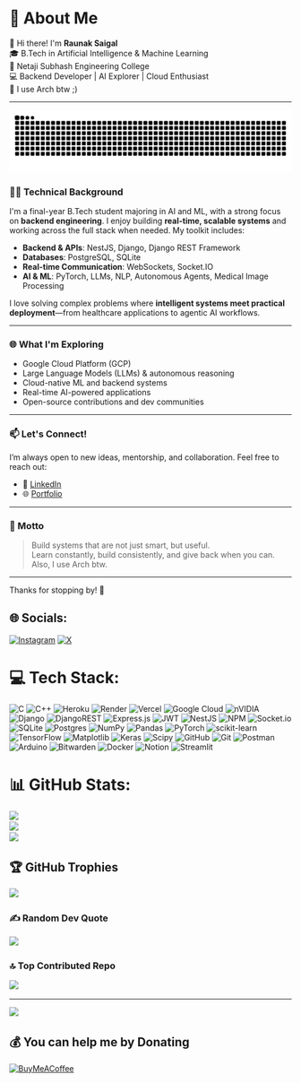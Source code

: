# 💫 About Me

👋 Hi there! I'm **Raunak Saigal**  
🎓 B.Tech in Artificial Intelligence & Machine Learning  
🏫 Netaji Subhash Engineering College  
💻 Backend Developer | AI Explorer | Cloud Enthusiast  
🐧 I use Arch btw ;)

---

![Snake animation](https://github.com/raunaksaigal/raunaksaigal/blob/output/github-contribution-grid-snake.svg)

### 👨‍💻 Technical Background

I'm a final-year B.Tech student majoring in AI and ML, with a strong focus on **backend engineering**. I enjoy building **real-time, scalable systems** and working across the full stack when needed. My toolkit includes:

- **Backend & APIs**: NestJS, Django, Django REST Framework  
- **Databases**: PostgreSQL, SQLite  
- **Real-time Communication**: WebSockets, Socket.IO  
- **AI & ML**: PyTorch, LLMs, NLP, Autonomous Agents, Medical Image Processing

I love solving complex problems where **intelligent systems meet practical deployment**—from healthcare applications to agentic AI workflows.

---

### 🌐 What I'm Exploring

- Google Cloud Platform (GCP)  
- Large Language Models (LLMs) & autonomous reasoning  
- Cloud-native ML and backend systems  
- Real-time AI-powered applications  
- Open-source contributions and dev communities

---

### 📫 Let's Connect!

I’m always open to new ideas, mentorship, and collaboration. Feel free to reach out:

- 🔗 [LinkedIn](https://www.linkedin.com/in/raunaksaigal/)  
- 🌐 [Portfolio](https://raunaksaigal.github.io/)  

---

### 🧠 Motto

> Build systems that are not just smart, but useful.  
> Learn constantly, build consistently, and give back when you can.  
> Also, I use Arch btw.

---

Thanks for stopping by! 👋


## 🌐 Socials:
[![Instagram](https://img.shields.io/badge/Instagram-%23E4405F.svg?logo=Instagram&logoColor=white)](https://instagram.com/@BL4CK81RD) [![X](https://img.shields.io/badge/X-black.svg?logo=X&logoColor=white)](https://x.com/BL4CK_81RD) 

# 💻 Tech Stack:
![C](https://img.shields.io/badge/c-%2300599C.svg?style=for-the-badge&logo=c&logoColor=white) ![C++](https://img.shields.io/badge/c++-%2300599C.svg?style=for-the-badge&logo=c%2B%2B&logoColor=white) ![Heroku](https://img.shields.io/badge/heroku-%23430098.svg?style=for-the-badge&logo=heroku&logoColor=white) ![Render](https://img.shields.io/badge/Render-%46E3B7.svg?style=for-the-badge&logo=render&logoColor=white) ![Vercel](https://img.shields.io/badge/vercel-%23000000.svg?style=for-the-badge&logo=vercel&logoColor=white) ![Google Cloud](https://img.shields.io/badge/GoogleCloud-%234285F4.svg?style=for-the-badge&logo=google-cloud&logoColor=white) ![nVIDIA](https://img.shields.io/badge/cuda-000000.svg?style=for-the-badge&logo=nVIDIA&logoColor=green) ![Django](https://img.shields.io/badge/django-%23092E20.svg?style=for-the-badge&logo=django&logoColor=white) ![DjangoREST](https://img.shields.io/badge/DJANGO-REST-ff1709?style=for-the-badge&logo=django&logoColor=white&color=ff1709&labelColor=gray) ![Express.js](https://img.shields.io/badge/express.js-%23404d59.svg?style=for-the-badge&logo=express&logoColor=%2361DAFB) ![JWT](https://img.shields.io/badge/JWT-black?style=for-the-badge&logo=JSON%20web%20tokens) ![NestJS](https://img.shields.io/badge/nestjs-%23E0234E.svg?style=for-the-badge&logo=nestjs&logoColor=white) ![NPM](https://img.shields.io/badge/NPM-%23CB3837.svg?style=for-the-badge&logo=npm&logoColor=white) ![Socket.io](https://img.shields.io/badge/Socket.io-black?style=for-the-badge&logo=socket.io&badgeColor=010101) ![SQLite](https://img.shields.io/badge/sqlite-%2307405e.svg?style=for-the-badge&logo=sqlite&logoColor=white) ![Postgres](https://img.shields.io/badge/postgres-%23316192.svg?style=for-the-badge&logo=postgresql&logoColor=white) ![NumPy](https://img.shields.io/badge/numpy-%23013243.svg?style=for-the-badge&logo=numpy&logoColor=white) ![Pandas](https://img.shields.io/badge/pandas-%23150458.svg?style=for-the-badge&logo=pandas&logoColor=white) ![PyTorch](https://img.shields.io/badge/PyTorch-%23EE4C2C.svg?style=for-the-badge&logo=PyTorch&logoColor=white) ![scikit-learn](https://img.shields.io/badge/scikit--learn-%23F7931E.svg?style=for-the-badge&logo=scikit-learn&logoColor=white) ![TensorFlow](https://img.shields.io/badge/TensorFlow-%23FF6F00.svg?style=for-the-badge&logo=TensorFlow&logoColor=white) ![Matplotlib](https://img.shields.io/badge/Matplotlib-%23ffffff.svg?style=for-the-badge&logo=Matplotlib&logoColor=black) ![Keras](https://img.shields.io/badge/Keras-%23D00000.svg?style=for-the-badge&logo=Keras&logoColor=white) ![Scipy](https://img.shields.io/badge/SciPy-%230C55A5.svg?style=for-the-badge&logo=scipy&logoColor=%white) ![GitHub](https://img.shields.io/badge/github-%23121011.svg?style=for-the-badge&logo=github&logoColor=white) ![Git](https://img.shields.io/badge/git-%23F05033.svg?style=for-the-badge&logo=git&logoColor=white) ![Postman](https://img.shields.io/badge/Postman-FF6C37?style=for-the-badge&logo=postman&logoColor=white) ![Arduino](https://img.shields.io/badge/-Arduino-00979D?style=for-the-badge&logo=Arduino&logoColor=white) ![Bitwarden](https://img.shields.io/badge/bitwarden-%23175DDC.svg?style=for-the-badge&logo=bitwarden&logoColor=white) ![Docker](https://img.shields.io/badge/docker-%230db7ed.svg?style=for-the-badge&logo=docker&logoColor=white) ![Notion](https://img.shields.io/badge/Notion-%23000000.svg?style=for-the-badge&logo=notion&logoColor=white) ![Streamlit](https://img.shields.io/badge/Streamlit-%23FE4B4B.svg?style=for-the-badge&logo=streamlit&logoColor=white)
# 📊 GitHub Stats:
![](https://pixel-profile-ui.vercel.app/api/github-stats?username=raunaksaigal&screen_effect=true&include_all_commits=true&pixelate_avatar=true&theme=road_trip&theme=road_trip&color=%23ffffffFF)<br/>
![](https://nirzak-streak-stats.vercel.app/?user=raunaksaigal&theme=blue_navy&hide_border=false)<br/>
![](https://github-readme-stats.vercel.app/api/top-langs/?username=raunaksaigal&theme=blue_navy&hide_border=false&include_all_commits=true&count_private=true&layout=compact)

## 🏆 GitHub Trophies
![](https://github-profile-trophy.vercel.app/?username=raunaksaigal&theme=gruvbox&no-frame=false&no-bg=false&margin-w=4)

### ✍️ Random Dev Quote
![](https://quotes-github-readme.vercel.app/api?type=horizontal&theme=gruvbox)

### 🔝 Top Contributed Repo
![](https://github-contributor-stats.vercel.app/api?username=raunaksaigal&limit=5&theme=dark&combine_all_yearly_contributions=true)

---
[![](https://visitcount.itsvg.in/api?id=raunaksaigal&icon=0&color=0)](https://visitcount.itsvg.in)

  ## 💰 You can help me by Donating
  [![BuyMeACoffee](https://img.shields.io/badge/Buy%20Me%20a%20Coffee-ffdd00?style=for-the-badge&logo=buy-me-a-coffee&logoColor=black)](https://buymeacoffee.com/raunaksaigal) 

  
<!-- Proudly created with GPRM ( https://gprm.itsvg.in ) -->
